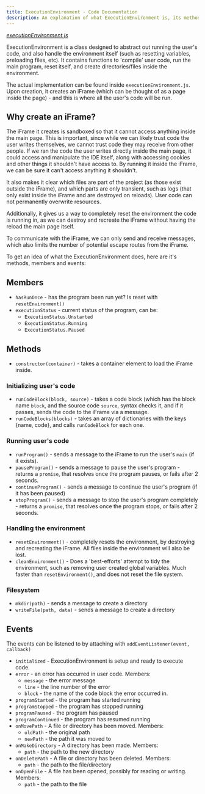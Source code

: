 ```yaml
---
title: ExecutionEnvironment - Code Documentation
description: An explanation of what ExecutionEnvironment is, its methods, members, and events.
---
```


[*executionEnvironment.js*](https://github.com/thoth-tech/SplashkitOnline/blob/main/Browser_IDE/executionEnvironment.js)

ExecutionEnvironment is a class designed to abstract out running the user's code, and also handle the environment itself (such as resetting variables, preloading files, etc). It contains functions to 'compile' user code, run the main program, reset itself, and create directories/files inside the environment.

The actual implementation can be found inside `executionEnvironment.js`. Upon creation, it creates an iFrame (which can be thought of as a page inside the page) - and this is where all the user's code will be run.
## Why create an iFrame?
The iFrame it creates is sandboxed so that it cannot access anything inside the main page. This is important, since while we can likely trust code the user writes themselves, we cannot trust code they may receive from other people. If we ran the code the user writes directly inside the main page, it could access and manipulate the IDE itself, along with accessing cookies and other things it shouldn't have access to. By running it inside the iFrame, we can be sure it can't access anything it shouldn't.

It also makes it clear which files are part of the project (as those exist outside the iFrame), and which parts are only transient, such as logs (that only exist inside the iFrame and are destroyed on reloads). User code can not permanently overwrite resources.

Additionally, it gives us a way to completely reset the environment the code is running in, as we can destroy and recreate the iFrame without having the reload the main page itself.

To communicate with the iFrame, we can only send and receive messages, which also limits the number of potential escape routes from the iFrame.

To get an idea of what the ExecutionEnvironment does, here are it's methods, members and events:

## Members
 - `hasRunOnce` - has the program been run yet? Is reset with `resetEnvironment()`
 - `executionStatus` - current status of the program, can be:
   - `ExecutionStatus.Unstarted`
   - `ExecutionStatus.Running`
   - `ExecutionStatus.Paused`

## Methods
 - `constructor(container)` - takes a container element to load the iFrame inside.
### Initializing user's code
 - `runCodeBlock(block, source)` - takes a code block (which has the block name `block`, and the source code `source`, syntax checks it, and if it passes, sends the code to the iFrame via a message.
 - `runCodeBlocks(blocks)` - takes an array of dictionaries with the keys {name, code}, and calls `runCodeBlock` for each one.
### Running user's code
 - `runProgram()` - sends a message to the iFrame to run the user's `main` (if it exists).
 - `pauseProgram()` - sends a message to pause the user's program - returns a `promise`, that resolves once the program pauses, or fails after 2 seconds.
 -  `continueProgram()` - sends a message to continue the user's program (if it has been paused)
 - `stopProgram()` - sends a message to stop the user's program completely - returns a `promise`, that resolves once the program stops, or fails after 2 seconds.
### Handling the environment
 - `resetEnvironment()` - completely resets the environment, by destroying and recreating the iFrame. All files inside the environment will also be lost.
 - `cleanEnvironment()` - Does a 'best-efforts' attempt to tidy the environment, such as removing user created global variables. Much faster than `resetEnvironment()`, and does not reset the file system.
### Filesystem
 - `mkdir(path)` - sends a message to create a directory
 - `writeFile(path, data)` - sends a message to create a directory

## Events
The events can be listened to by attaching with `addEventListener(event, callback)`
 - `initialized` - ExecutionEnvironment is setup and ready to execute code.
 - `error` - an error has occurred in user code.
Members:
     - `message` - the error message
     - `line` - the line number of the error
     - `block` - the name of the code block the error occurred in.
 - `programStarted` - the program has started running
 - `programStopped` - the program has stopped running
 - `programPaused` - the program has paused
 - `programContinued` - the program has resumed running
 - `onMovePath` - A file or directory has been moved.
 Members:
    -  `oldPath` - the original path
    - `newPath` - the path it was moved to
 - `onMakeDirectory` - A directory has been made.
 Members:
    - `path` - the path to the new directory
 - `onDeletePath` - A file or directory has been deleted.
 Members:
     - `path` - the path to the file/directory
 - `onOpenFile` - A file has been opened, possibly for reading or writing.
 Members:
    - `path` - the path to the file